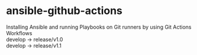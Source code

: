 # ansible-github-actions
Installing Ansible and running Playbooks on Git runners by using Git Actions Workflows    
develop -> release/v1.0     
develop -> release/v1.1    
